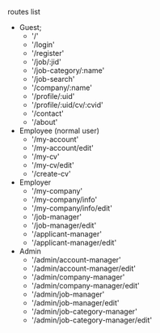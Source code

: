 routes list

- Guest;
    - '/'
    - '/login'
    - '/register'
    - '/job/:jid'
    - '/job-category/:name'
    - '/job-search'
    - '/company/:name'
    - '/profile/:uid'
    - '/profile/:uid/cv/:cvid'
    - '/contact'
    - '/about'
- Employee (normal user)
    - '/my-account'
    - '/my-account/edit'
    - '/my-cv'
    - '/my-cv/edit'
    - '/create-cv'
- Employer
    - '/my-company'
    - '/my-company/info'
    - '/my-company/info/edit'
    - '/job-manager'
    - '/job-manager/edit'
    - '/applicant-manager'
    - '/applicant-manager/edit'
- Admin
    - '/admin/account-manager'
    - '/admin/account-manager/edit'
    - '/admin/company-manager'
    - '/admin/company-manager/edit'
    - '/admin/job-manager'
    - '/admin/job-manager/edit'
    - '/admin/job-category-manager'
    - '/admin/job-category-manager/edit'
